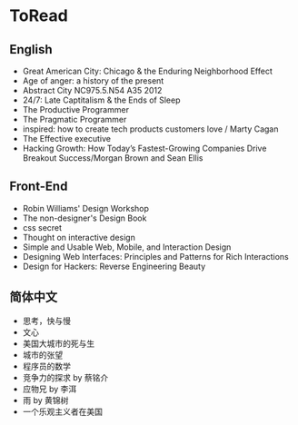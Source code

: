 # ToRead

## English

*   Great American City: Chicago & the Enduring Neighborhood Effect
*   Age of anger: a history of the present
*   Abstract City NC975.5.N54 A35 2012
*   24/7: Late Captitalism & the Ends of Sleep
*   The Productive Programmer
*   The Pragmatic Programmer
*   inspired: how to create tech products customers love / Marty Cagan
*   The Effective executive
*   Hacking Growth: How Today’s Fastest-Growing Companies Drive Breakout Success/Morgan Brown and Sean Ellis

## Front-End

*   Robin Williams' Design Workshop
*   The non-designer's Design Book
*   css secret
*   Thought on interactive design
*   Simple and Usable Web, Mobile, and Interaction Design
*   Designing Web Interfaces: Principles and Patterns for Rich Interactions
*   Design for Hackers: Reverse Engineering Beauty  
  

## 简体中文

*   思考，快与慢
*   文心
*   美国大城市的死与生
*   城市的张望
*   程序员的数学
*   竞争力的探求 by 蔡铭介
*   应物兄 by 李洱
*   雨 by 黄锦树
*   一个乐观主义者在美国
